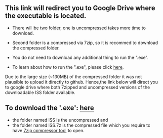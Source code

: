 ## This link will redirect you to Google Drive where the executable is located.
  
  -   There will be two folder, one is uncompressed takes more time to download.
  
  -  Second folder is a compressed via 7zip, so it is recommed to download the compressed folder.

  -  You do not need to download any additional thing to run the ".exe".

  -  To learn about how to run the ".exe", please click [here](https://github.com/ArdaCet/International_Space_Station/blob/main/Executable/Download_Instructions.md).
  
Due to the large size (~130MB) of the compressed folder it was not plausible to upload it directly to github. Hence,the link below will direct you to google drive where both 7zipped and uncompressed versions of the downloadable ISS folder available.

## To download the '.exe': [here](https://drive.google.com/drive/folders/1DI43JTUtSl70duB2_Vt-QeZgjYCluHwT?usp=sharing)
 -  the folder named ISS is the uncompressed and
 -  the folder named ISS.7z is the compressed file which you require to have [7zip compressor tool](https://www.7-zip.org/download.html) to open.
